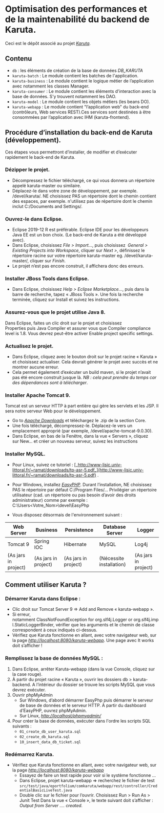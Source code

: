 # Optimisation des performances et de la maintenabilité du backend de Karuta.

Ceci est le dépôt associé au projet
[_Karuta_](https://github.com/karutaproject/karuta-backend).


## Contenu

-   `db` : les éléments de création de la base de données _DB_KARUTA_
-   `karuta-batch` : Le module contient les batches de l'application.
-   `karuta-business` : Le module contient le logique métier de l’application avec notamment les classes Manager.
-   `karuta-consumer` : Le module contient les éléments d'interaction avec la base de données. S'y trouvent notamment les DAO.
-   `karuta-model` : Le module contient les objets métiers (les beans DO). 
-   `karuta-webapp` : Le module contient "l’application web" du back-end (contrôleurs, Web services REST).Ces services sont destinées à être consommées par l’application avec IHM (karuta-frontend).


## Procédure d’installation du back-end de Karuta (développement).
Ces étapes vous permettront d’installer, de modifier et d’exécuter rapidement le back-end de Karuta.

### Dézipper le projet.
- Décompressez le fichier téléchargé, ce qui vous donnera un répertoire appelé karuta-master ou similaire.
- Déplacez-le dans votre zone de développement, par exemple. /devel/karuta/. NE choisissez PAS un répertoire dont le chemin contient des espaces, par exemple. n'utilisez pas de répertoire dont le chemin inclut C:/Documents and Settings/.

### Ouvrez-le dans Eclipse. 
- Eclipse 2019-12 R est préférable. Eclipse IDE pour les développeurs Java EE est un bon choix. (Le back-end de Karuta a été développé avec).
- Dans Eclipse, choisissez _File > Import..._, puis choisissez  _General > Existing Projects into Workspace_, cliquer sur _Next >_, définissez le répertoire racine sur votre répertoire karuta-master eg. /devel/karuta-master/, cliquer sur _Finish_.
- Le projet n’est pas encore construit, il affichera donc des erreurs.

### Installer JBoss Tools dans Eclipse. 
- Dans Eclipse, choisissez _Help > Eclipse Marketplace..._, puis dans la barre de recherche, tapez « JBoss Tools ». Une fois la recherche terminée, cliquez sur Install et suivez les instructions.

### Assurez-vous que le projet utilise Java 8.
Dans Eclipse, faites un clic droit sur le projet et choisissez Properties puis Java Compiler et assurer vous que Compiler compliance level is 1.8. Vous devrez peut-être activer Enable project specific settings.

### Actualisez le projet.
- Dans Eclipse, cliquez avec le bouton droit sur le projet racine « Karuta » et choisissez actualiser. Cela devrait générer le projet avec succès et ne montrer aucune erreur.
- Cela permet également d’exécuter un build maven, si le projet n’avait pas été encore construit jusque là. _NB : cela peut prendre du temps car des dépendances sont à télécharger_.

### Installer Apache Tomcat 9. 
Tomcat est un serveur HTTP à part entière qui gère les servlets et les JSP. Il sera notre serveur Web pour le développement.
- Go to [_Apache Downloads_](https://tomcat.apache.org/download-90.cgi) et téléchargez le .zip de la section Core.
- Une fois téléchargé, décompressez-le. Déplacez-le vers un emplacement approprié (par exemple, /devel/apache-tomcat-9.0.30).
- Dans Eclipse, en bas de la Fenêtre, dans la vue « Servers », cliquez sur New... et créer un nouveau serveur, suivez les instructions

### Installer MySQL. 
- Pour  Linux, suivez ce tutoriel : [_http://www-lisic.univ-littoral.fr/~ramat/downloads/tp-asr-5.pdf_](http://www-lisic.univ-littoral.fr/~ramat/downloads/tp-asr-5.pdf) .
- Pour Windows, installez [_EasyPHP_](https://www.easyphp.org/save-easyphp-devserver-latest.php). Durant l’installation, NE choisissez PAS le répertoire par défaut C:/Program Files/… Privilégier un répertoire utilisateur (cad. un répertoire ou pas besoin d’avoir des droits administrateur) comme par exemple : C:\Users\<Votre_Nom>\devel\EasyPhp

- Vous disposez désormais de l'environnement suivant : 

Web Server           | Business             | Persistence          | Database Server          | Logger
-------------------- | -------------------- | -------------------- | ------------------------ | --------- 
Tomcat 9             | Spring IOC           | Hibernate            | MySQL                    | Log4j
(As jars in project) | (As jars in project) | (As jars in project) | (Nécessite installation) | (As jars in project)

## Comment utiliser Karuta ?

### Démarrer Karuta dans Eclipse :
- Clic droit sur Tomcat Server 9 => Add and Remove « karuta-webapp ».
- Si erreur, notamment ClassNotFoundException for org.slf4j.Logger or org.slf4j.impl.StaticLoggerBinder,  vérifier que les arguments et le chemin de classe correspondent à ceux indiqués ci-dessus.
- Vérifiez que Karuta fonctionne en allant, avec votre navigateur web, sur la page [_http://localhost:8080/karuta-webapp_](http://localhost:8080/karuta-webapp). Une page avec It works doit s’afficher !

### Remplissez la base de données MySQL :
1. Dans Eclipse, arrêter Karuta-webapp (dans la vue Console, cliquez sur la case rouge).
2. À partir du projet racine « Karuta », ouvrir les dossiers db > karuta-backend. A l’intérieur du dossier se trouve les scripts MySQL que vous devrez exécuter.
3. Ouvrir phpMyAdmin
	- Sur Windows, d’abord démarrer EasyPhp puis démarrer le serveur de base de données et le serveur HTTP. À partir du dashboard d’EasyPHP, ouvrez phpMyAdmin.
	- Sur Linux, [_http://localhost/phpmyadmin/_](http://localhost/phpmyadmin/)
4. Pour créer la base de données, exécuter dans l'ordre les scripts SQL suivants :
	- `01_create_db_user_karuta.sql`
	- `02_create_db_karuta.sql`
	- `10_insert_data_db_ticket.sql`

### Redémarrez Karuta.
- Vérifiez que Karuta fonctionne en allant, avec votre navigateur web, sur la page [_http://localhost:8080/karuta-webapp_](http://localhost:8080/karuta-webapp)
	- Essayez de faire un test rapide pour voir si le système fonctionne ...
	- Dans Eclipse, projet karuta-webapp => recherchez le fichier de test `src/test/java/eportfolium/comkaruta/webapp/rest/controller/CredentialBasicLiveTest.java`
	- Double clic sur le fichier pour l’ouvrir.
Choisissez Run > Run As > Junit Test
Dans la vue « Console », le texte suivant doit s’afficher : _Output from Server .... created._
